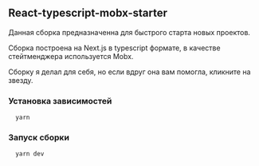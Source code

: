 ## React-typescript-mobx-starter

Данная сборка предназначенна для быстрого старта новых проектов.

Сборка построена на Next.js в typescript формате, 
в качестве стейтменджера используется Mobx. 

Сборку я делал для себя, но если вдруг она вам помогла, кликните на звезду.


### Установка зависимостей

```
  yarn
```

### Запуск сборки 

```
  yarn dev
```
